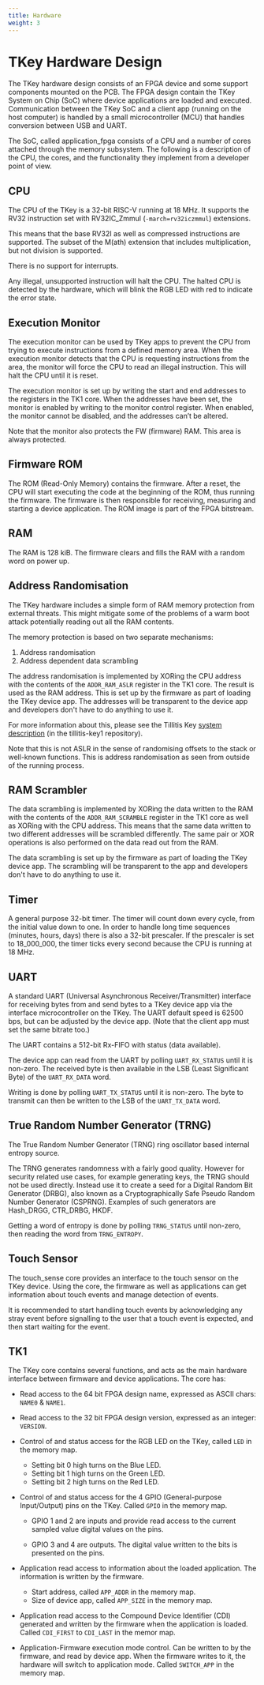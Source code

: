 ```yaml
---
title: Hardware
weight: 3
---
```


# TKey Hardware Design

The TKey hardware design consists of an FPGA device and some support
components mounted on the PCB. The FPGA design contain the TKey System
on Chip (SoC) where device applications are loaded and executed.
Communication between the TKey SoC and a client app (running on the
host computer) is handled by a small microcontroller (MCU) that
handles conversion between USB and UART.

The SoC, called application\_fpga consists of a CPU and a number of
cores attached through the memory subsystem. The following is a
description of the CPU, the cores, and the functionality they
implement from a developer point of view.

## CPU

The CPU of the TKey is a 32-bit RISC-V running at 18 MHz. It supports
the RV32 instruction set with RV32IC\_Zmmul (`-march=rv32iczmmul`)
extensions.

This means that the base RV32I as well as compressed instructions are
supported. The subset of the M(ath) extension that includes
multiplication, but not division is supported.

There is no support for interrupts.

Any illegal, unsupported instruction will halt the CPU. The halted CPU
is detected by the hardware, which will blink the RGB LED with red to
indicate the error state.

## Execution Monitor

The execution monitor can be used by TKey apps to prevent the CPU from
trying to execute instructions from a defined memory area. When the
execution monitor detects that the CPU is requesting instructions from
the area, the monitor will force the CPU to read an illegal
instruction. This will halt the CPU until it is reset.

The execution monitor is set up by writing the start and end addresses
to the registers in the TK1 core. When the addresses have been set,
the monitor is enabled by writing to the monitor control register.
When enabled, the monitor cannot be disabled, and the addresses can’t
be altered.

Note that the monitor also protects the FW (firmware) RAM. This area
is always protected.

## Firmware ROM

The ROM (Read-Only Memory) contains the firmware. After a reset, the
CPU will start executing the code at the beginning of the ROM, thus
running the firmware. The firmware is then responsible for receiving,
measuring and starting a device application. The ROM image is part of
the FPGA bitstream.

## RAM

The RAM is 128 kiB. The firmware clears and fills the RAM with a
random word on power up.

## Address Randomisation

The TKey hardware includes a simple form of RAM memory protection from
external threats. This might mitigate some of the problems of a warm
boot attack potentially reading out all the RAM contents.

The memory protection is based on two separate mechanisms:

1. Address randomisation
2. Address dependent data scrambling

The address randomisation is implemented by XORing the CPU address
with the contents of the `ADDR_RAM_ASLR` register in the TK1 core. The
result is used as the RAM address. This is set up by the firmware as
part of loading the TKey device app. The addresses will be transparent
to the device app and developers don't have to do anything to use it.

For more information about this, please see the Tillitis Key [system
description](https://github.com/tillitis/tillitis-key1/blob/main/doc/system_description/system_description.md)
(in the tillitis-key1 repository).

Note that this is not ASLR in the sense of randomising offsets to the
stack or well-known functions. This is address randomisation as seen
from outside of the running process.

## RAM Scrambler

The data scrambling is implemented by XORing the data written to the
RAM with the contents of the `ADDR_RAM_SCRAMBLE` register in the TK1
core as well as XORing with the CPU address. This means that the same
data written to two different addresses will be scrambled differently.
The same pair or XOR operations is also performed on the data read out
from the RAM.

The data scrambling is set up by the firmware as part of loading the
TKey device app. The scrambling will be transparent to the app and
developers don't have to do anything to use it.


## Timer

A general purpose 32-bit timer. The timer will count down every cycle,
from the initial value down to one. In order to handle long time
sequences (minutes, hours, days) there is also a 32-bit prescaler. If
the prescaler is set to 18\_000\_000, the timer ticks every second
because the CPU is running at 18 MHz.

## UART

A standard UART (Universal Asynchronous Receiver/Transmitter)
interface for receiving bytes from and send bytes to a TKey device app
via the interface microcontroller on the TKey. The UART default speed
is 62500 bps, but can be adjusted by the device app. (Note that the
client app must set the same bitrate too.)

The UART contains a 512-bit Rx-FIFO with status (data available).

The device app can read from the UART by polling `UART_RX_STATUS`
until it is non-zero. The received byte is then available in the LSB
(Least Significant Byte) of the `UART_RX_DATA` word.

Writing is done by polling `UART_TX_STATUS` until it is non-zero. The
byte to transmit can then be written to the LSB of the `UART_TX_DATA`
word.

## True Random Number Generator (TRNG)

The True Random Number Generator (TRNG) ring oscillator based internal
entropy source.

The TRNG generates randomness with a fairly good quality. However for
security related use cases, for example generating keys, the TRNG
should not be used directly. Instead use it to create a seed for a
Digital Random Bit Generator (DRBG), also known as a Cryptographically
Safe Pseudo Random Number Generator (CSPRNG). Examples of such
generators are Hash\_DRGG, CTR\_DRBG, HKDF.

Getting a word of entropy is done by polling `TRNG_STATUS` until
non-zero, then reading the word from `TRNG_ENTROPY`.

## Touch Sensor

The touch\_sense core provides an interface to the touch sensor on the
TKey device. Using the core, the firmware as well as applications can
get information about touch events and manage detection of events.

It is recommended to start handling touch events by acknowledging any
stray event before signalling to the user that a touch event is
expected, and then start waiting for the event.


## TK1

The TKey core contains several functions, and acts as the main
hardware interface between firmware and device applications. The core
has:

- Read access to the 64 bit FPGA design name, expressed as ASCII
  chars: `NAME0` & `NAME1`.

- Read access to the 32 bit FPGA design version, expressed as an
  integer: `VERSION`.

- Control of and status access for the RGB LED on the TKey, called
  `LED` in the memory map.

  - Setting bit 0 high turns on the Blue LED.
  - Setting bit 1 high turns on the Green LED.
  - Setting bit 2 high turns on the Red LED.

- Control of and status access for the 4 GPIO (General-purpose
  Input/Output) pins on the TKey. Called `GPIO` in the memory map.

  - GPIO 1 and 2 are inputs and provide read access to the
    current sampled value digital values on the pins.

  - GPIO 3 and 4 are outputs. The digital value written to
    the bits is presented on the pins.

- Application read access to information about the loaded application.
  The information is written by the firmware.

  - Start address, called `APP_ADDR` in the memory map.
  - Size of device app, called `APP_SIZE` in the memory map.

- Application read access to the Compound Device Identifier (CDI)
  generated and written by the firmware when the application is
  loaded. Called `CDI_FIRST` to `CDI_LAST` in the memor map.

- Application-Firmware execution mode control. Can be written to by
  the firmware, and read by device app. When the firmware writes to
  it, the hardware will switch to application mode. Called
  `SWITCH_APP` in the memory map.
